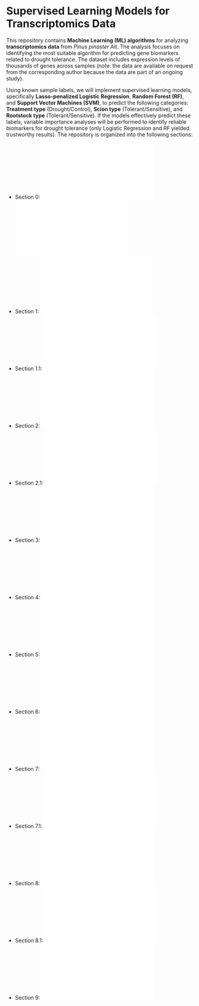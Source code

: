 # Supervised Learning Models for Transcriptomics Data

This repository contains **Machine Learning (ML) algorithms** for analyzing **transcriptomics data** from *Pinus pinaster* Ait. The analysis focuses on identifying the most suitable algorithm for predicting gene biomarkers related to drought tolerance. The dataset includes expression levels of thousands of genes across samples (note: the data are available on request from the corresponding author because the data are part of an ongoing study).

Using known sample labels, we will implement supervised learning models, specifically **Lasso-penalized Logistic Regression**, **Random Forest (RF)**, and **Support Vector Machines (SVM)**, to predict the following categories: **Treatment type** (Drought/Control), **Scion type** (Tolerant/Sensitive), and **Rootstock type** (Tolerant/Sensitive). If the models effectively predict these labels, variable importance analyses will be performed to identify reliable biomarkers for drought tolerance (only Logistic Regression and RF yielded trustworthy results). The repository is organized into the following sections:

- Section 0: ![Data Preparation](data_preparation.md)![ and Data Exploratory Analysis](treatment_lasso.md)
- Section 1: ![Lasso-penalized Logistic Regression for Treatment Type](treatment_lasso_kfoldcv.md)
- Section 1.1: ![Variable Importance Analysis of Lasso-penalized Logistic Regression for Treatment Type](treatment_lasso_var_imp.md)
- Section 2: ![Random Forest for Treatment Type](treatment_rf_kfoldcv.md)
- Section 2.1: ![Variable Importance Analysis of Random Forest for Treatment Type](treatment_rf_var_imp.md)
- Section 3: ![Support Vector Machines for Treatment Type](treatment_svm_kfoldcv.md)
- Section 4: ![Lasso-penalized Logistic Regression for Scion Type](scion_lasso_kfoldcv.md)
- Section 5: ![Random Forest for Scion Type](scion_rf_kfoldcv.md)
- Section 6: ![Support Vector Machines for Scion Type](scion_svm_kfoldcv.md)
- Section 7: ![Lasso-penalized Logistic Regression for Rootstock Type](rootstock_lasso_kfoldcv.md)
- Section 7.1: ![Variable Importance Analysis of Lasso-penalized Logistic Regression for Rootstock Type](rootstock_lasso_var_imp.md)
- Section 8: ![Random Forest for Rootstock Type](rootstock_rf_kfoldcv.md)
- Section 8.1: ![Variable Importance Analysis of Random Forest for Rootstock Type](rootstock_rf_var_imp.md)
- Section 9: ![Support Vector Machines for Rootstock Type](rootstock_svm_kfoldcv.md)
